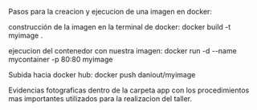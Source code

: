 Pasos para la creacion y ejecucion de una imagen en docker:

construcción de la imagen en la terminal de docker: docker build -t myimage .

ejecucion del contenedor con nuestra imagen: docker run -d --name mycontainer -p 80:80 myimage

Subida hacia docker hub: docker push daniout/myimage

Evidencias fotograficas dentro de la carpeta app con los procedimientos mas importantes utilizados para la realizacion del taller.
